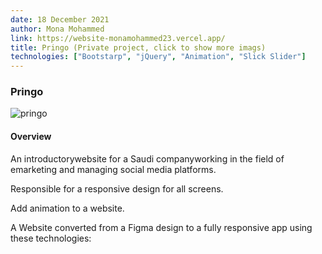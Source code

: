 ```yaml
---
date: 18 December 2021
author: Mona Mohammed
link: https://website-monamohammed23.vercel.app/
title: Pringo (Private project, click to show more imags)
technologies: ["Bootstarp", "jQuery", "Animation", "Slick Slider"]
---
```


### Pringo

![pringo](/images/website/profile.PNG)

#### Overview

An introductorywebsite for a Saudi companyworking in the field of emarketing and managing social media platforms.

Responsible for a responsive design for all screens.

Add animation to a website.

A Website converted from a Figma design to a fully responsive app using these technologies: 